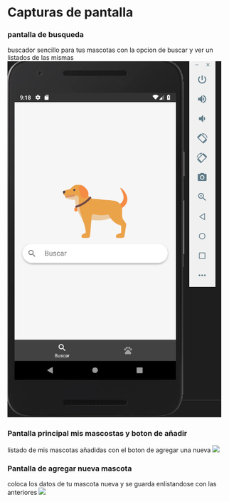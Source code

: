 # Capturas de pantalla
### pantalla de busqueda
buscador sencillo para tus mascotas con la opcion de buscar y ver un listados de las mismas
<img src="capturas/busqueda.png">

### Pantalla principal mis mascostas y boton de añadir
listado de mis mascotas añadidas con el boton de agregar una nueva
<img src="capturas de pantalla/mypets.png">

### Pantalla de agregar nueva mascota
coloca los datos de tu mascota nueva y se guarda enlistandose con las anteriores
<img src="capturas de pantalla/raza.png">

